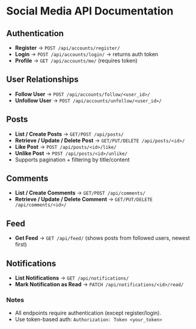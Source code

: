 # Social Media API Documentation

## Authentication

* **Register** → `POST /api/accounts/register/`
* **Login** → `POST /api/accounts/login/` → returns auth token
* **Profile** → `GET /api/accounts/me/` (requires token)

## User Relationships

* **Follow User** → `POST /api/accounts/follow/<user_id>/`
* **Unfollow User** → `POST /api/accounts/unfollow/<user_id>/`

## Posts

* **List / Create Posts** → `GET/POST /api/posts/`
* **Retrieve / Update / Delete Post** → `GET/PUT/DELETE /api/posts/<id>/`
* **Like Post** → `POST /api/posts/<id>/like/`
* **Unlike Post** → `POST /api/posts/<id>/unlike/`
* Supports pagination + filtering by title/content

## Comments

* **List / Create Comments** → `GET/POST /api/comments/`
* **Retrieve / Update / Delete Comment** → `GET/PUT/DELETE /api/comments/<id>/`

## Feed

* **Get Feed** → `GET /api/feed/` (shows posts from followed users, newest first)

## Notifications

* **List Notifications** → `GET /api/notifications/`
* **Mark Notification as Read** → `PATCH /api/notifications/<id>/read/`

### Notes

* All endpoints require authentication (except register/login).
* Use token-based auth: `Authorization: Token <your_token>`
